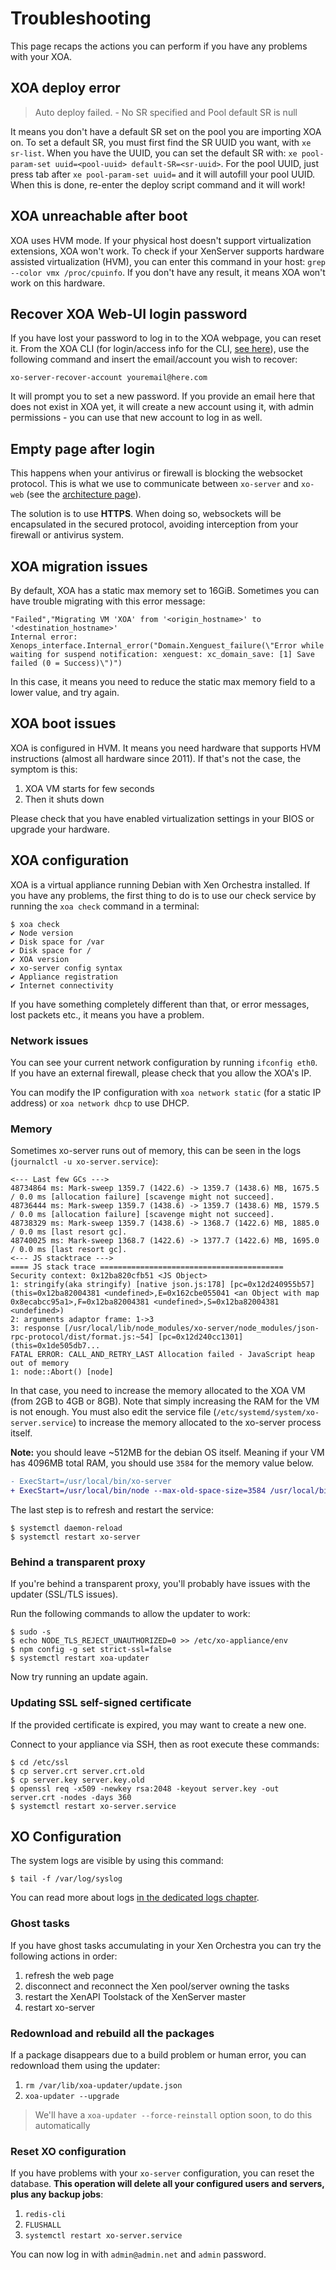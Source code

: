 # Troubleshooting

This page recaps the actions you can perform if you have any problems with your XOA.

## XOA deploy error

> Auto deploy failed. - No SR specified and Pool default SR is null

It means you don't have a default SR set on the pool you are importing XOA on. To set a default SR, you must first find the SR UUID you want, with `xe sr-list`. When you have the UUID, you can set the default SR with: `xe pool-param-set uuid=<pool-uuid> default-SR=<sr-uuid>`. For the pool UUID, just press tab after `xe pool-param-set uuid=` and it will autofill your pool UUID. When this is done, re-enter the deploy script command and it will work!

## XOA unreachable after boot

XOA uses HVM mode. If your physical host doesn't support virtualization extensions, XOA won't work. To check if your XenServer supports hardware assisted virtualization (HVM), you can enter this command in your host: `grep --color vmx /proc/cpuinfo`. If you don't have any result, it means XOA won't work on this hardware.

## Recover XOA Web-UI login password

If you have lost your password to log in to the XOA webpage, you can reset it. From the XOA CLI (for login/access info for the CLI, [see here](xoa.md#first-console-connection)), use the following command and insert the email/account you wish to recover:

`xo-server-recover-account youremail@here.com`

It will prompt you to set a new password. If you provide an email here that does not exist in XOA yet, it will create a new account using it, with admin permissions - you can use that new account to log in as well.

## Empty page after login

This happens when your antivirus or firewall is blocking the websocket protocol. This is what we use to communicate between `xo-server` and `xo-web` (see the [architecture page](architecture.md)).

The solution is to use **HTTPS**. When doing so, websockets will be encapsulated in the secured protocol, avoiding interception from your firewall or antivirus system.

## XOA migration issues

By default, XOA has a static max memory set to 16GiB. Sometimes you can have trouble migrating with this error message:

```
"Failed","Migrating VM 'XOA' from '<origin_hostname>' to '<destination_hostname>'
Internal error: Xenops_interface.Internal_error("Domain.Xenguest_failure(\"Error while waiting for suspend notification: xenguest: xc_domain_save: [1] Save failed (0 = Success)\")")

```

In this case, it means you need to reduce the static max memory field to a lower value, and try again.

## XOA boot issues

XOA is configured in HVM. It means you need hardware that supports HVM instructions (almost all hardware since 2011). If that's not the case, the symptom is this:

1. XOA VM starts for few seconds
2. Then it shuts down

Please check that you have enabled virtualization settings in your BIOS or upgrade your hardware.

## XOA configuration

XOA is a virtual appliance running Debian with Xen Orchestra installed. If you have any problems, the first thing to do is to use our check service by running the `xoa check` command in a terminal:

```
$ xoa check
✔ Node version
✔ Disk space for /var
✔ Disk space for /
✔ XOA version
✔ xo-server config syntax
✔ Appliance registration
✔ Internet connectivity
```

If you have something completely different than that, or error messages, lost packets etc., it means you have a problem.

### Network issues

You can see your current network configuration by running `ifconfig eth0`. If you have an external firewall, please check that you allow the XOA's IP.

You can modify the IP configuration with `xoa network static` (for a static IP address) or `xoa network dhcp` to use DHCP.

### Memory

Sometimes xo-server runs out of memory, this can be seen in the logs (`journalctl -u xo-server.service`):

```
<--- Last few GCs --->
48734864 ms: Mark-sweep 1359.7 (1422.6) -> 1359.7 (1438.6) MB, 1675.5 / 0.0 ms [allocation failure] [scavenge might not succeed].
48736444 ms: Mark-sweep 1359.7 (1438.6) -> 1359.7 (1438.6) MB, 1579.5 / 0.0 ms [allocation failure] [scavenge might not succeed].
48738329 ms: Mark-sweep 1359.7 (1438.6) -> 1368.7 (1422.6) MB, 1885.0 / 0.0 ms [last resort gc].
48740025 ms: Mark-sweep 1368.7 (1422.6) -> 1377.7 (1422.6) MB, 1695.0 / 0.0 ms [last resort gc].
<--- JS stacktrace --->
==== JS stack trace =========================================
Security context: 0x12ba820cfb51 <JS Object>
1: stringify(aka stringify) [native json.js:178] [pc=0x12d240955b57] (this=0x12ba82004381 <undefined>,E=0x162cbe055041 <an Object with map 0x8ecabcc95a1>,F=0x12ba82004381 <undefined>,S=0x12ba82004381 <undefined>)
2: arguments adaptor frame: 1->3
3: response [/usr/local/lib/node_modules/xo-server/node_modules/json-rpc-protocol/dist/format.js:~54] [pc=0x12d240cc1301] (this=0x1de505db7...
FATAL ERROR: CALL_AND_RETRY_LAST Allocation failed - JavaScript heap out of memory
1: node::Abort() [node]
```

In that case, you need to increase the memory allocated to the XOA VM (from 2GB to 4GB or 8GB). Note that simply increasing the RAM for the VM is not enough. You must also edit the service file (`/etc/systemd/system/xo-server.service`) to increase the memory allocated to the xo-server process itself.

**Note:** you should leave ~512MB for the debian OS itself. Meaning if your VM has 4096MB total RAM, you should use `3584` for the memory value below.

```diff
- ExecStart=/usr/local/bin/xo-server
+ ExecStart=/usr/local/bin/node --max-old-space-size=3584 /usr/local/bin/xo-server
```

The last step is to refresh and restart the service:

```
$ systemctl daemon-reload
$ systemctl restart xo-server
```

### Behind a transparent proxy

If you're behind a transparent proxy, you'll probably have issues with the updater (SSL/TLS issues).

Run the following commands to allow the updater to work:

```
$ sudo -s
$ echo NODE_TLS_REJECT_UNAUTHORIZED=0 >> /etc/xo-appliance/env
$ npm config -g set strict-ssl=false
$ systemctl restart xoa-updater
```

Now try running an update again.

### Updating SSL self-signed certificate

If the provided certificate is expired, you may want to create a new one.

Connect to your appliance via SSH, then as root execute these commands:

```
$ cd /etc/ssl
$ cp server.crt server.crt.old
$ cp server.key server.key.old
$ openssl req -x509 -newkey rsa:2048 -keyout server.key -out server.crt -nodes -days 360
$ systemctl restart xo-server.service
```

## XO Configuration

The system logs are visible by using this command:

```
$ tail -f /var/log/syslog
```

You can read more about logs [in the dedicated logs chapter](logs.md).

### Ghost tasks

If you have ghost tasks accumulating in your Xen Orchestra you can try the following actions in order:

1. refresh the web page
1. disconnect and reconnect the Xen pool/server owning the tasks
1. restart the XenAPI Toolstack of the XenServer master
1. restart xo-server

### Redownload and rebuild all the packages

If a package disappears due to a build problem or human error, you can redownload them using the updater:

1. `rm /var/lib/xoa-updater/update.json`
2. `xoa-updater --upgrade`

> We'll have a `xoa-updater --force-reinstall` option soon, to do this automatically

### Reset XO configuration

If you have problems with your `xo-server` configuration, you can reset the database. **This operation will delete all your configured users and servers, plus any backup jobs**:

1. `redis-cli`
2. `FLUSHALL`
3. `systemctl restart xo-server.service`

You can now log in with `admin@admin.net` and `admin` password.

